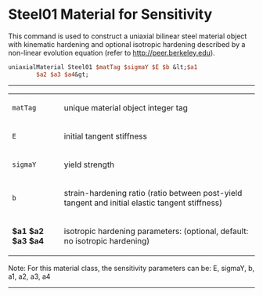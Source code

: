 # Steel01 Material for Sensitivity

<p>This command is used to construct a uniaxial bilinear steel material
object with kinematic hardening and optional isotropic hardening
described by a non-linear evolution equation (refer to <a
href="http://peer.berkeley.edu">http://peer.berkeley.edu</a>).</p>

```tcl
uniaxialMaterial Steel01 $matTag $sigmaY $E $b &lt;$a1
        $a2 $a3 $a4&gt;
```
<hr />
<table>
<tbody>
<tr class="odd">
<td><code class="parameter-table-variable">matTag</code></td>
<td><p>unique material object integer tag</p></td>
</tr>
<tr class="even">
<td><code class="parameter-table-variable">E</code></td>
<td><p>initial tangent stiffness</p></td>
</tr>
<tr class="odd">
<td><code class="parameter-table-variable">sigmaY</code></td>
<td><p>yield strength</p></td>
</tr>
<tr class="even">
<td><code class="parameter-table-variable">b</code></td>
<td><p>strain-hardening ratio (ratio between post-yield tangent and
initial elastic tangent stiffness)</p></td>
</tr>
<tr class="odd">
<td><p><strong>$a1 $a2 $a3 $a4</strong></p></td>
<td><p>isotropic hardening parameters: (optional, default: no isotropic
hardening)</p></td>
</tr>
</tbody>
</table>
<p>Note: For this material class, the sensitivity parameters can be: E,
sigmaY, b, a1, a2, a3, a4</p>
<hr />
